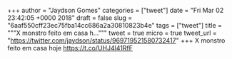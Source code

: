 
+++
author = "Jaydson Gomes"
categories = ["tweet"]
date = "Fri Mar 02 23:42:05 +0000 2018"
draft = false
slug = "6aaf550cff23ec75fba14cc686a2a30810823b4e"
tags = ["tweet"]
title = """X monstro feito em casa h..."""
tweet = true
micro = true
tweet_url = "https://twitter.com/jaydson/status/969719521580732417"
+++
X monstro feito em casa hoje https://t.co/UHJ4l41RfF
